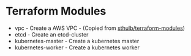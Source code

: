 # Terraform Modules

- vpc - Create a AWS VPC - (Copied from
  [sthulb/terraform-modules](https://github.com/sthulb/terraform-modules))
- etcd - Create an etcd-cluster
- kubernetes-master - Create a kubernetes master
- kubernetes-worker - Create a kubernetes worker
